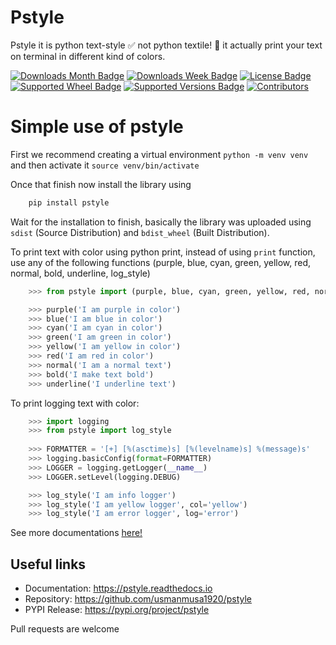 # Pstyle

Pstyle it is python text-style ✅ not python textile! 🤔 it actually print your text on terminal in different kind of colors.

[![Downloads Month Badge](https://static.pepy.tech/badge/pstyle/month)](https://pypi.org/project/pstyle)
[![Downloads Week Badge](https://static.pepy.tech/badge/pstyle/week)](https://pypi.org/project/pstyle)
[![License Badge](https://img.shields.io/pypi/l/pstyle.svg)](https://pypi.org/project/pstyle)
[![Supported Wheel Badge](https://img.shields.io/pypi/wheel/pstyle.svg)](https://pypi.org/project/pstyle)
[![Supported Versions Badge](https://img.shields.io/pypi/pyversions/pstyle.svg)](https://pypi.org/project/pstyle)
[![Contributors](https://img.shields.io/github/contributors/usmanmusa1920/pstyle.svg)](https://github.com/usmanmusa1920/pstyle/graphs/contributors)

# Simple use of pstyle

First we recommend creating a virtual environment `python -m venv venv` and then activate it `source venv/bin/activate`

Once that finish now install the library using

```sh
    pip install pstyle
```

Wait for the installation to finish, basically the library was uploaded using `sdist` (Source Distribution) and `bdist_wheel` (Built Distribution).

To print text with color using python print, instead of using `print` function, use any of the following functions (purple, blue, cyan, green, yellow, red, normal, bold, underline, log_style)

```python
    >>> from pstyle import (purple, blue, cyan, green, yellow, red, normal, bold, underline)

    >>> purple('I am purple in color')
    >>> blue('I am blue in color')
    >>> cyan('I am cyan in color')
    >>> green('I am green in color')
    >>> yellow('I am yellow in color')
    >>> red('I am red in color')
    >>> normal('I am a normal text')
    >>> bold('I make text bold')
    >>> underline('I underline text')
```

To print logging text with color:

```python
    >>> import logging
    >>> from pstyle import log_style
    
    >>> FORMATTER = '[+] [%(asctime)s] [%(levelname)s] %(message)s'
    >>> logging.basicConfig(format=FORMATTER)
    >>> LOGGER = logging.getLogger(__name__)
    >>> LOGGER.setLevel(logging.DEBUG)

    >>> log_style('I am info logger')
    >>> log_style('I am yellow logger', col='yellow')
    >>> log_style('I am error logger', log='error')
```

See more documentations <a href="https://pstyle.readthedocs.io">here!</a>

## Useful links

-   Documentation: https://pstyle.readthedocs.io
-   Repository: https://github.com/usmanmusa1920/pstyle
-   PYPI Release: https://pypi.org/project/pstyle

Pull requests are welcome
